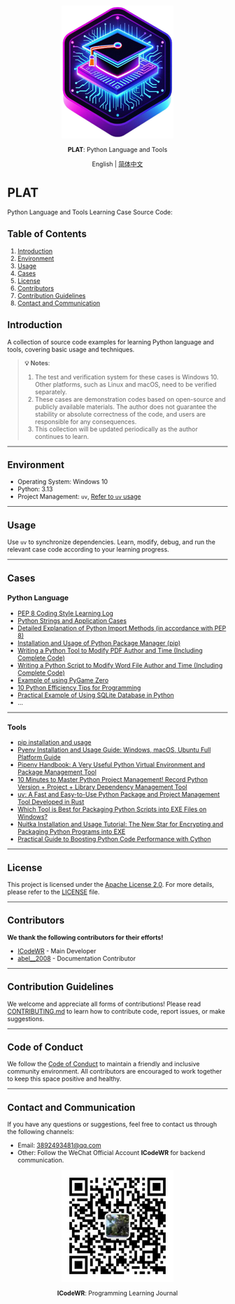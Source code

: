 <div align="center">
  <img src="../../assets/logo.png" width=256></img>
  <p><strong>PLAT</strong>: Python Language and Tools </p>

English | [简体中文](README.md)

</div>

# PLAT

Python Language and Tools Learning Case Source Code:

## Table of Contents

1. [Introduction](#introduction)
2. [Environment](#environment)
3. [Usage](#usage)
4. [Cases](#cases)
5. [License](#license)
6. [Contributors](#contributors)
7. [Contribution Guidelines](#contribution-guidelines)
8. [Contact and Communication](#contact-and-communication)

## Introduction

A collection of source code examples for learning Python language and tools, covering basic usage and techniques.

>**💡 Notes**:
>1. The test and verification system for these cases is Windows 10. Other platforms, such as Linux and macOS, need to be verified separately.
>2. These cases are demonstration codes based on open-source and publicly available materials. The author does not guarantee the stability or absolute correctness of the code, and users are responsible for any consequences.
>3. This collection will be updated periodically as the author continues to learn.

---

## Environment

- Operating System: Windows 10
- Python: 3.13
- Project Management: `uv`, [Refer to `uv` usage](https://mp.weixin.qq.com/s/ntCupZohe9TDpmDBo3MsYg)

---

## Usage

Use `uv` to synchronize dependencies. Learn, modify, debug, and run the relevant case code according to your learning progress.

---

## Cases
### Python Language
- [PEP 8 Coding Style Learning Log](https://mp.weixin.qq.com/s/chQKg8zmz_USLNlnkc1-3g)
- [Python Strings and Application Cases](https://mp.weixin.qq.com/s/_Sw0JdCGkv8z5oD211T5ag)
- [Detailed Explanation of Python Import Methods (in accordance with PEP 8)](https://mp.weixin.qq.com/s/at04vKr8a3Li20fJN_WviQ)
- [Installation and Usage of Python Package Manager (pip)](https://mp.weixin.qq.com/s/C0e5eht2LmiWgin6NpmEOA)
- [Writing a Python Tool to Modify PDF Author and Time (Including Complete Code)](https://mp.weixin.qq.com/s/jltUa1p6pyZss88DQVl5fA)
- [Writing a Python Script to Modify Word File Author and Time (Including Complete Code)](https://mp.weixin.qq.com/s/iVmyK3XVQ8v9YsI6BI6ySA)
- [Example of using PyGame Zero](../PygameZeroEg/)
- [10 Python Efficiency Tips for Programming](https://mp.weixin.qq.com/s/00q2Htdld5-_fwUVq7ZG9g)  
- [Practical Example of Using SQLite Database in Python](https://mp.weixin.qq.com/s/WBgSORs_asPRPQoSdZ4QoQ) 
- ...

---

### Tools
- [pip installation and usage](https://mp.weixin.qq.com/s/C0e5eht2LmiWgin6NpmEOA)
- [Pyenv Installation and Usage Guide: Windows, macOS, Ubuntu Full Platform Guide](https://mp.weixin.qq.com/s/XCHxXFL2a2qRrW-X26Vwdw)
- [Pipenv Handbook: A Very Useful Python Virtual Environment and Package Management Tool](https://mp.weixin.qq.com/s/Fn7Fm9bYePZsnVAA3rMhtQ)
- [10 Minutes to Master Python Project Management! Record Python Version + Project + Library Dependency Management Tool](https://mp.weixin.qq.com/s/nG2bWO2uUWUyBeObf8A5lA)
- [uv: A Fast and Easy-to-Use Python Package and Project Management Tool Developed in Rust](https://mp.weixin.qq.com/s/ntCupZohe9TDpmDBo3MsYg)
- [Which Tool is Best for Packaging Python Scripts into EXE Files on Windows?](https://mp.weixin.qq.com/s/W2vUQEPmTTclVfdOyTL8JQ)
- [Nuitka Installation and Usage Tutorial: The New Star for Encrypting and Packaging Python Programs into EXE](https://mp.weixin.qq.com/s/XWhX4Hw2LFPvBLPOJy5UGw)
- [Practical Guide to Boosting Python Code Performance with Cython](https://mp.weixin.qq.com/s/xw-N3HLhwOGpt27e8002Bg)

---

## License
This project is licensed under the [Apache License 2.0](LICENSE). For more details, please refer to the [LICENSE](LICENSE) file.

---

## Contributors
**We thank the following contributors for their efforts!**
- [ICodeWR](https://gitcode.com/ICodeWR) - Main Developer
- [abel__2008](https://gitcode.com/abel__2008) - Documentation Contributor

---

## Contribution Guidelines
We welcome and appreciate all forms of contributions! Please read [CONTRIBUTING.md](../../CONTRIBUTING.md) to learn how to contribute code, report issues, or make suggestions.

---

## Code of Conduct
We follow the [Code of Conduct](../../CODE_OF_CONDUCT.md) to maintain a friendly and inclusive community environment. All contributors are encouraged to work together to keep this space positive and healthy.

---

## Contact and Communication
If you have any questions or suggestions, feel free to contact us through the following channels:
- Email: 3892493481@qq.com
- Other: Follow the WeChat Official Account **ICodeWR** for backend communication.

<div align="center">
  <img src="../../assets/ICodeWR.jpg" width=256></img>
  <p><strong>ICodeWR</strong>: Programming Learning Journal </p>
</div>

